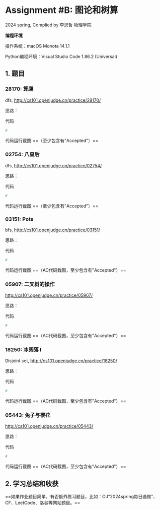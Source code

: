 # Assignment #B: 图论和树算

2024 spring, Complied by 李思哲 物理学院




**编程环境**

操作系统：macOS Monota 14.1.1

Python编程环境：Visual Studio Code 1.86.2 (Universal)


## 1. 题目

### 28170: 算鹰

dfs, http://cs101.openjudge.cn/practice/28170/



思路：



代码

```python
# 

```



代码运行截图 ==（至少包含有"Accepted"）==





### 02754: 八皇后

dfs, http://cs101.openjudge.cn/practice/02754/



思路：



代码

```python
# 

```



代码运行截图 ==（至少包含有"Accepted"）==





### 03151: Pots

bfs, http://cs101.openjudge.cn/practice/03151/



思路：



代码

```python
# 

```



代码运行截图 ==（AC代码截图，至少包含有"Accepted"）==





### 05907: 二叉树的操作

http://cs101.openjudge.cn/practice/05907/



思路：



代码

```python
# 

```



代码运行截图 ==（AC代码截图，至少包含有"Accepted"）==







### 18250: 冰阔落 I

Disjoint set, http://cs101.openjudge.cn/practice/18250/



思路：



代码

```python
# 

```



代码运行截图 ==（AC代码截图，至少包含有"Accepted"）==





### 05443: 兔子与樱花

http://cs101.openjudge.cn/practice/05443/



思路：



代码

```python
# 

```



代码运行截图 ==（AC代码截图，至少包含有"Accepted"）==





## 2. 学习总结和收获

==如果作业题目简单，有否额外练习题目，比如：OJ“2024spring每日选做”、CF、LeetCode、洛谷等网站题目。==





